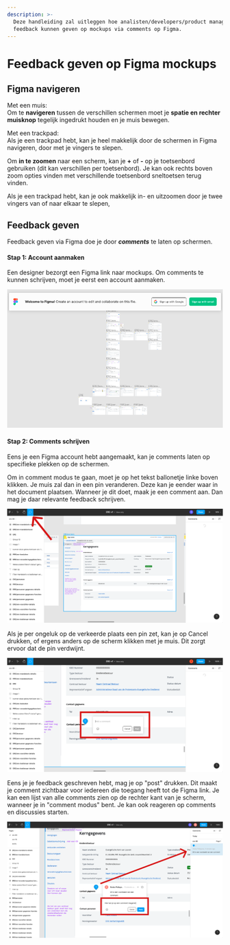 ```yaml
---
description: >-
  Deze handleiding zal uitleggen hoe analisten/developers/product managers/...
  feedback kunnen geven op mockups via comments op Figma.
---
```


# Feedback geven op Figma mockups

## Figma navigeren

Met een muis:   
Om te **navigeren** tussen de verschillen schermen moet je **spatie en rechter muisknop** tegelijk ingedrukt houden en je muis bewegen. 

Met een trackpad:   
Als je een trackpad hebt, kan je heel makkelijk door de schermen in Figma navigeren, door met je vingers te slepen.

Om **in te zoomen** naar een scherm, kan je **+** of **-** op je toetsenbord gebruiken \(dit kan verschillen per toetsenbord\). Je kan ook rechts boven zoom opties vinden met verschillende toetsenbord sneltoetsen terug vinden. 

Als je een trackpad hebt, kan je ook makkelijk in- en uitzoomen door je twee vingers van of naar elkaar te slepen, 

## Feedback geven

Feedback geven via Figma doe je door _**comments**_  te laten op schermen. 

#### Stap 1: Account aanmaken

Een designer bezorgt een Figma link naar mockups. Om comments te kunnen schrijven, moet je eerst een account aanmaken.

![Maak een account aan.](../../.gitbook/assets/image.png)

#### Stap 2: Comments schrijven

Eens je een Figma account hebt aangemaakt, kan je comments laten op specifieke plekken op de schermen.

Om in comment modus te gaan, moet je op het tekst ballonetje linke boven klikken. Je muis zal dan in een pin veranderen. Deze kan je eender waar in het document plaatsen. Wanneer je dit doet, maak je een comment aan. Dan mag je daar relevante feedback schrijven. 

![Kies de comments modus in het menu links boven.](../../.gitbook/assets/group-1.png)

Als je per ongeluk op de verkeerde plaats een pin zet, kan je op Cancel drukken, of ergens anders op de scherm klikken met je muis. Dit zorgt ervoor dat de pin verdwijnt.

![Schrijf hier je feedback.](../../.gitbook/assets/group-2.png)

Eens je je feedback geschreven hebt, mag je op "post" drukken. Dit maakt je comment zichtbaar voor iedereen die toegang heeft tot de Figma link. Je kan een lijst van alle comments zien op de rechter kant van je scherm, wanneer je in "comment modus" bent. Je kan ook reageren op comments en discussies starten.

![Je kan reageren op een comment om extra feedback te geven over hetzelfde element.](../../.gitbook/assets/group-3.png)

